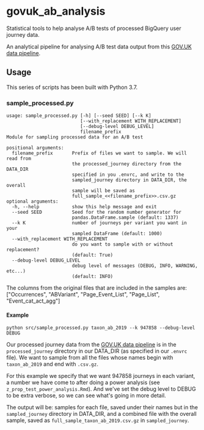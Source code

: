 # govuk_ab_analysis
Statistical tools to help analyse A/B tests of processed BigQuery user journey data.

An analytical pipeline for analysing A/B test data output from this [GOV.UK data pipeline](https://github.com/alphagov/govuk-network-data).

## Usage
This series of scripts has been built with Python 3.7.

### sample_processed.py
```
usage: sample_processed.py [-h] [--seed SEED] [--k K]
                           [--with_replacement WITH_REPLACEMENT]
                           [--debug-level DEBUG_LEVEL]
                           filename_prefix
Module for sampling processed data for an A/B test

positional arguments:
  filename_prefix       Prefix of files we want to sample. We will read from
                        the processed_journey directory from the DATA_DIR
                        specified in you .envrc, and write to the
                        sampled_journey directory in DATA_DIR, the overall
                        sample will be saved as
                        full_sample_<<filename_prefix>>.csv.gz
optional arguments:
  -h, --help            show this help message and exit
  --seed SEED           Seed for the random number generator for
                        pandas.DataFrame.sample (default: 1337)
  --k K                 number of journeys per variant you want in your
                        sampled DataFrame (default: 1000)
  --with_replacement WITH_REPLACEMENT
                        do you want to sample with or without replacement?
                        (default: True)
  --debug-level DEBUG_LEVEL
                        debug level of messages (DEBUG, INFO, WARNING, etc...)
                        (default: INFO)
```

The columns from the original files that are included in the samples are: ["Occurrences", "ABVariant", 
"Page_Event_List", "Page_List",  "Event_cat_act_agg"] 

#### Example

```
python src/sample_processed.py taxon_ab_2019 --k 947858 --debug-level DEBUG
```

Our processed journey data from the [GOV.UK data pipeline](https://github.com/alphagov/govuk-network-data) 
is in the `processed_journey` directory in our DATA_DIR (as specified in our `.envrc` file). We want to sample from all
the files whose names begin with `taxon_ab_2019` and end with `.csv.gz`.

For this example we specify that we want 947858 journeys in each variant, a number we have come to after doing a 
power analysis (see `z_prop_test_power_analysis.Rmd`). And we've set the debug level to DEBUG to be extra verbose, so 
we can see what's going in more detail.

The output will be: samples for each file, saved under their names but in the `sampled_journey` directory in DATA_DIR, 
and a combined file with the overall sample, saved as `full_sample_taxon_ab_2019.csv.gz` in `sampled_journey`.
                           